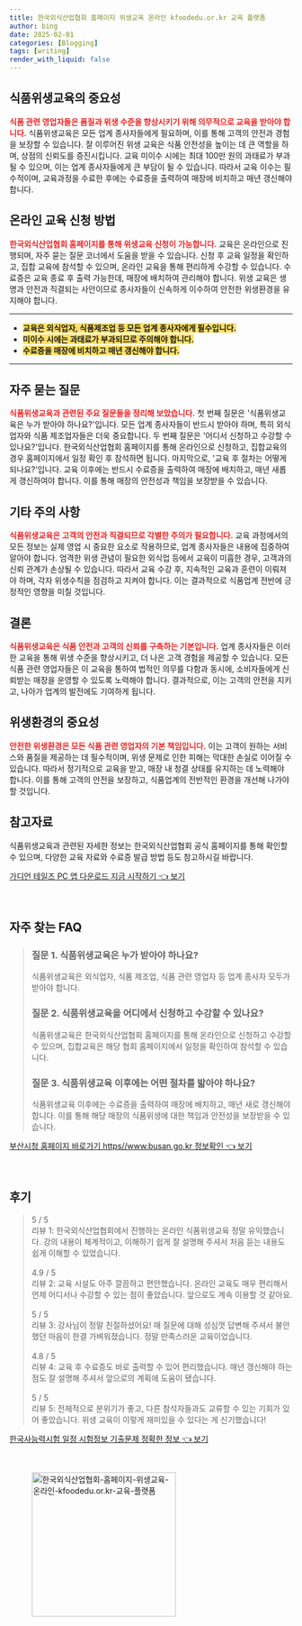 ```yaml
---
title: 한국외식산업협회 홈페이지 위생교육 온라인 kfoodedu.or.kr 교육 플랫폼
author: bing
date: 2025-02-01
categories: [Blogging]
tags: [writing]
render_with_liquid: false
---
```



<h2 id='식품위생교육의 중요성'>식품위생교육의 중요성</h2>

<p><b><span style="color: #ee2323;">식품 관련 영업자들은 품질과 위생 수준을 향상시키기 위해 의무적으로 교육을 받아야 합니다.</span></b> 식품위생교육은 모든 업계 종사자들에게 필요하며, 이를 통해 고객의 안전과 경험을 보장할 수 있습니다. 잘 이루어진 위생 교육은 식품 안전성을 높이는 데 큰 역할을 하며, 상점의 신뢰도를 증진시킵니다. 교육 미이수 시에는 최대 100만 원의 과태료가 부과될 수 있으며, 이는 업계 종사자들에게 큰 부담이 될 수 있습니다. 따라서 교육 이수는 필수적이며, 교육과정을 수료한 후에는 수료증을 출력하여 매장에 비치하고 매년 갱신해야 합니다.</p>

<h2 id='온라인 교육 신청 방법'>온라인 교육 신청 방법</h2>

<p><b><span style="color: #ee2323;">한국외식산업협회 홈페이지를 통해 위생교육 신청이 가능합니다.</span></b> 교육은 온라인으로 진행되며, 자주 묻는 질문 코너에서 도움을 받을 수 있습니다. 신청 후 교육 일정을 확인하고, 집합 교육에 참석할 수 있으며, 온라인 교육을 통해 편리하게 수강할 수 있습니다. 수료증은 교육 종료 후 출력 가능한데, 매장에 배치하여 관리해야 합니다. 위생 교육은 생명과 안전과 직결되는 사안이므로 종사자들이 신속하게 이수하여 안전한 위생환경을 유지해야 합니다.</p>

<hr />

<ul>
    <li><b><span style="background-color: #ffe066;">교육은 외식업자, 식품제조업 등 모든 업계 종사자에게 필수입니다.</span></b></li>
    <li><b><span style="background-color: #ffe066;">미이수 시에는 과태료가 부과되므로 주의해야 합니다.</span></b></li>
    <li><b><span style="background-color: #ffe066;">수료증을 매장에 비치하고 매년 갱신해야 합니다.</span></b></li>
</ul>

<hr />

<h2 id='자주 묻는 질문'>자주 묻는 질문</h2>

<p><b><span style="color: #ee2323;">식품위생교육과 관련된 주요 질문들을 정리해 보았습니다.</span></b> 첫 번째 질문은 '식품위생교육은 누가 받아야 하나요?'입니다. 모든 업계 종사자들이 반드시 받아야 하며, 특히 외식업자와 식품 제조업자들은 더욱 중요합니다. 두 번째 질문은 '어디서 신청하고 수강할 수 있나요?'입니다. 한국외식산업협회 홈페이지를 통해 온라인으로 신청하고, 집합교육의 경우 홈페이지에서 일정 확인 후 참석하면 됩니다. 마지막으로, '교육 후 절차는 어떻게 되나요?'입니다. 교육 이후에는 반드시 수료증을 출력하여 매장에 배치하고, 매년 새롭게 갱신하여야 합니다. 이를 통해 매장의 안전성과 책임을 보장받을 수 있습니다.</p>

<h2 id='기타 주의 사항'>기타 주의 사항</h2>

<p><b><span style="color: #ee2323;">식품위생교육은 고객의 안전과 직결되므로 각별한 주의가 필요합니다.</span></b> 교육 과정에서의 모든 정보는 실제 영업 시 중요한 요소로 작용하므로, 업계 종사자들은 내용에 집중하여 알아야 합니다. 엄격한 위생 관념이 필요한 외식업 등에서 교육이 미흡한 경우, 고객과의 신뢰 관계가 손상될 수 있습니다. 따라서 교육 수강 후, 지속적인 교육과 훈련이 이뤄져야 하며, 각자 위생수칙을 점검하고 지켜야 합니다. 이는 결과적으로 식품업계 전반에 긍정적인 영향을 미칠 것입니다.</p>

<h2 id='결론'>결론</h2>

<p><b><span style="color: #ee2323;">식품위생교육은 식품 안전과 고객의 신뢰를 구축하는 기본입니다.</span></b> 업계 종사자들은 이러한 교육을 통해 위생 수준을 향상시키고, 더 나은 고객 경험을 제공할 수 있습니다. 모든 식품 관련 영업자들은 이 교육을 통하여 법적인 의무를 다함과 동시에, 소비자들에게 신뢰받는 매장을 운영할 수 있도록 노력해야 합니다. 결과적으로, 이는 고객의 안전을 지키고, 나아가 업계의 발전에도 기여하게 됩니다.</p>

<h2 id='위생환경의 중요성'>위생환경의 중요성</h2>

<p><b><span style="color: #ee2323;">안전한 위생환경은 모든 식품 관련 영업자의 기본 책임입니다.</span></b> 이는 고객이 원하는 서비스와 품질을 제공하는 데 필수적이며, 위생 문제로 인한 피해는 막대한 손실로 이어질 수 있습니다. 따라서 정기적으로 교육을 받고, 매장 내 청결 상태를 유지하는 데 노력해야 합니다. 이를 통해 고객의 안전을 보장하고, 식품업계의 전반적인 환경을 개선해 나가야 할 것입니다.</p>

<h2 id='참고자료'>참고자료</h2>

<p>식품위생교육과 관련된 자세한 정보는 한국외식산업협회 공식 홈페이지를 통해 확인할 수 있으며, 다양한 교육 자료와 수료증 발급 방법 등도 참고하시길 바랍니다.</p>


<p><a class="click-button" title="가디언 테일즈 PC 앱 다운로드 지금 시작하기" href="https://greenforu.github.io/posts/%EA%B0%80%EB%94%94%EC%96%B8-%ED%85%8C%EC%9D%BC%EC%A6%88-PC-%EC%95%B1-%EB%8B%A4%EC%9A%B4%EB%A1%9C%EB%93%9C-%EC%A7%80%EA%B8%88-%EC%8B%9C%EC%9E%91%ED%95%98%EA%B8%B0/" rel="dofollow">가디언 테일즈 PC 앱 다운로드 지금 시작하기 👈 보기</a></p><br>
<h2 id='자주_찾는_FAQ'>자주 찾는 FAQ</h2>
<div itemscope="" itemtype="https://schema.org/FAQPage"> 
<blockquote> 
<div itemscope="" itemprop="mainEntity" itemtype="https://schema.org/Question"> 
<h3 itemprop="name">질문 1. 식품위생교육은 누가 받아야 하나요?</h3> 
<div itemscope="" itemprop="acceptedAnswer" itemtype="https://schema.org/Answer"> 
<span itemprop="text"> 
<p>식품위생교육은 외식업자, 식품 제조업, 식품 관련 영업자 등 업계 종사자 모두가 받아야 합니다.</p> 
</span> 
</div> 
</div> 
<div itemscope="" itemprop="mainEntity" itemtype="https://schema.org/Question"> 
<h3 itemprop="name">질문 2. 식품위생교육을 어디에서 신청하고 수강할 수 있나요?</h3> 
<div itemscope="" itemprop="acceptedAnswer" itemtype="https://schema.org/Answer"> 
<span itemprop="text"> 
<p>식품위생교육은 한국외식산업협회 홈페이지를 통해 온라인으로 신청하고 수강할 수 있으며, 집합교육은 해당 협회 홈페이지에서 일정을 확인하여 참석할 수 있습니다.</p> 
</span> 
</div> 
</div> 
<div itemscope="" itemprop="mainEntity" itemtype="https://schema.org/Question"> 
<h3 itemprop="name">질문 3. 식품위생교육 이후에는 어떤 절차를 밟아야 하나요?</h3> 
<div itemscope="" itemprop="acceptedAnswer" itemtype="https://schema.org/Answer"> 
<span itemprop="text"> 
<p>식품위생교육 이후에는 수료증을 출력하여 매장에 배치하고, 매년 새로 갱신해야 합니다. 이를 통해 해당 매장의 식품위생에 대한 책임과 안전성을 보장받을 수 있습니다.</p> 
</span> 
</div> 
</div> 
</blockquote> 
</div>
<p><a class="click-button" title="부산시청 홈페이지 바로가기 https//www.busan.go.kr 정보확인" href="https://greenforu.github.io/posts/%EB%B6%80%EC%82%B0%EC%8B%9C%EC%B2%AD-%ED%99%88%ED%8E%98%EC%9D%B4%EC%A7%80-%EB%B0%94%EB%A1%9C%EA%B0%80%EA%B8%B0-httpswww.busan.go.kr-%EC%A0%95%EB%B3%B4%ED%99%95%EC%9D%B8/" rel="dofollow">부산시청 홈페이지 바로가기 https//www.busan.go.kr 정보확인 👈 보기</a></p><br>
<h2 id='후기'>후기</h2>
<div itemscope itemtype="https://schema.org/Product">
  <blockquote>
  <div itemprop="review" itemscope itemtype="https://schema.org/Review">
      <div itemprop="reviewRating" itemscope itemtype="https://schema.org/Rating"> <span itemprop="ratingValue">5</span> / <span itemprop="bestRating">5</span> </div>
      <span itemprop="reviewBody">리뷰 1: 한국외식산업협회에서 진행하는 온라인 식품위생교육 정말 유익했습니다. 강의 내용이 체계적이고, 이해하기 쉽게 잘 설명해 주셔서 처음 듣는 내용도 쉽게 이해할 수 있었습니다.</span>
  </div>
  <br>
  <div itemprop="review" itemscope itemtype="https://schema.org/Review">
      <div itemprop="reviewRating" itemscope itemtype="https://schema.org/Rating"> <span itemprop="ratingValue">4.9</span> / <span itemprop="bestRating">5</span> </div>
      <span itemprop="reviewBody">리뷰 2: 교육 시설도 아주 깔끔하고 편안했습니다. 온라인 교육도 매우 편리해서 언제 어디서나 수강할 수 있는 점이 좋았습니다. 앞으로도 계속 이용할 것 같아요.</span>
  </div>
  <br>
  <div itemprop="review" itemscope itemtype="https://schema.org/Review">
      <div itemprop="reviewRating" itemscope itemtype="https://schema.org/Rating"> <span itemprop="ratingValue">5</span> / <span itemprop="bestRating">5</span> </div>
      <span itemprop="reviewBody">리뷰 3: 강사님이 정말 친절하셨어요! 매 질문에 대해 성심껏 답변해 주셔서 불안했던 마음이 한결 가벼워졌습니다. 정말 만족스러운 교육이었습니다.</span>
  </div>
  <br>
  <div itemprop="review" itemscope itemtype="https://schema.org/Review">
      <div itemprop="reviewRating" itemscope itemtype="https://schema.org/Rating"> <span itemprop="ratingValue">4.8</span> / <span itemprop="bestRating">5</span> </div>
      <span itemprop="reviewBody">리뷰 4: 교육 후 수료증도 바로 출력할 수 있어 편리했습니다. 매년 갱신해야 하는 점도 잘 설명해 주셔서 앞으로의 계획에 도움이 됐습니다.</span>
  </div>
  <br>
  <div itemprop="review" itemscope itemtype="https://schema.org/Review">
      <div itemprop="reviewRating" itemscope itemtype="https://schema.org/Rating"> <span itemprop="ratingValue">5</span> / <span itemprop="bestRating">5</span> </div>
      <span itemprop="reviewBody">리뷰 5: 전체적으로 분위기가 좋고, 다른 참석자들과도 교류할 수 있는 기회가 있어 좋았습니다. 위생 교육이 이렇게 재미있을 수 있다는 게 신기했습니다!</span>
  </div>
  </blockquote>
</div>
<p><a class="click-button" title="한국사능력시험 일정 시험정보 기출문제 정확한 정보" href="https://greenforu.github.io/posts/%ED%95%9C%EA%B5%AD%EC%82%AC%EB%8A%A5%EB%A0%A5%EC%8B%9C%ED%97%98-%EC%9D%BC%EC%A0%95-%EC%8B%9C%ED%97%98%EC%A0%95%EB%B3%B4-%EA%B8%B0%EC%B6%9C%EB%AC%B8%EC%A0%9C-%EC%A0%95%ED%99%95%ED%95%9C-%EC%A0%95%EB%B3%B4/" rel="dofollow">한국사능력시험 일정 시험정보 기출문제 정확한 정보 👈 보기</a></p><br>
<figure class="image"><img src="https://greenforu.github.io/assets/img/thumbnail/한국외식산업협회-홈페이지-위생교육-온라인-kfoodedu.or.kr-교육-플랫폼.webp" alt="한국외식산업협회-홈페이지-위생교육-온라인-kfoodedu.or.kr-교육-플랫폼" width="256" height="256"></figure>